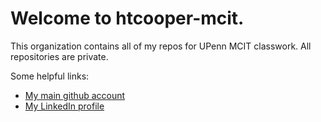 # Welcome to htcooper-mcit.

This organization contains all of my repos for UPenn MCIT classwork. All repositories are private.

Some helpful links:
- [My main github account](https://github.com/htcooper)
- [My LinkedIn profile](https://www.linkedin.com/in/hollis/)
